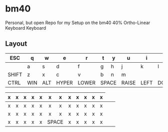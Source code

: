 # bm40
Personal, but open Repo for my Setup on the bm40 40% Ortho-Linear Keyboard Keyboard

## Layout

|ESC|q|w|e|r|t|y|u|i|o|p|BKSP|
|----|----|----|----|----|----|----|----|----|----|----|----|
||a|s|d|f|g|h|j|k|l|||
|SHIFT|z|x|c|v|b|n|m|||||
CTRL|WIN|ALT|HYPER|LOWER<td colspan=2>SPACE|RAISE|LEFT|DOWN|UP|RIGHT

|x|x|x|x|x|x|x|x|x|x|x|x|
|:-:|:-:|:-:|:-:|:-:|:-:|:-:|:-:|:-:|:-:|:-:|:-:|
|x|x|x|x|x|x|x|x|x|x|x|x|
|x|x|x|x|x|x|x|x|x|x|x|x|
|x|x|x|x|x<td colspan=2>SPACE|x|x|x|x|x|
